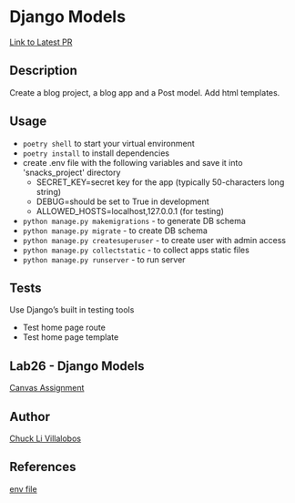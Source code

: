 # Django Models

[Link to Latest PR]()

## Description

Create a blog project, a blog app and a Post model. 
Add html templates.


## Usage

- `poetry shell` to start your virtual environment
- `poetry install` to install dependencies
- create .env file with the following variables and save it into 'snacks_project' directory
    - SECRET_KEY=secret key for the app (typically 50-characters long string)
    - DEBUG=should be set to True in development
    - ALLOWED_HOSTS=localhost,127.0.0.1 (for testing)
- `python manage.py makemigrations` - to generate DB schema
- `python manage.py migrate` - to create DB schema
- `python manage.py createsuperuser` - to create user with admin access
- `python manage.py collectstatic` - to collect apps static files
- `python manage.py runserver` - to run server

## Tests
Use Django’s built in testing tools
- Test home page route 
- Test home page template

## Lab26 - Django Models

[Canvas Assignment](https://canvas.instructure.com/courses/2045906/assignments/15160045)

## Author

[Chuck Li Villalobos](https://github.com/ticochuck)


## References
[env file](https://django-environ.readthedocs.io/en/latest/)